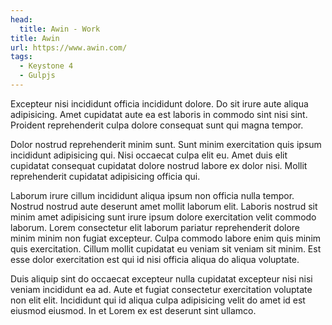 ```yaml
---
head:
  title: Awin - Work
title: Awin
url: https://www.awin.com/
tags:
  - Keystone 4
  - Gulpjs
---
```

Excepteur nisi incididunt officia incididunt dolore. Do sit irure aute aliqua adipisicing. Amet cupidatat aute ea est laboris in commodo sint nisi sint. Proident reprehenderit culpa dolore consequat sunt qui magna tempor.

Dolor nostrud reprehenderit minim sunt. Sunt minim exercitation quis ipsum incididunt adipisicing qui. Nisi occaecat culpa elit eu. Amet duis elit cupidatat consequat cupidatat dolore nostrud labore ex dolor nisi. Mollit reprehenderit cupidatat adipisicing officia qui.

Laborum irure cillum incididunt aliqua ipsum non officia nulla tempor. Nostrud nostrud aute deserunt amet mollit laborum elit. Laboris nostrud sit minim amet adipisicing sunt irure ipsum dolore exercitation velit commodo laborum. Lorem consectetur elit laborum pariatur reprehenderit dolore minim minim non fugiat excepteur. Culpa commodo labore enim quis minim quis exercitation. Cillum mollit cupidatat eu veniam sit veniam sit minim. Est esse dolor exercitation est qui id nisi officia aliqua do aliqua voluptate.

Duis aliquip sint do occaecat excepteur nulla cupidatat excepteur nisi nisi veniam incididunt ea ad. Aute et fugiat consectetur exercitation voluptate non elit elit. Incididunt qui id aliqua culpa adipisicing velit do amet id est eiusmod eiusmod. In et Lorem ex est deserunt sint ullamco.